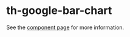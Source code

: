 # th-google-bar-chart

See the [component page](http://nishacodes.github.io/th-google-bar-chart) for more information.
